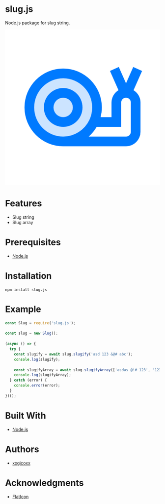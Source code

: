 # slug.js
Node.js package for slug string.

<p align="center">
  <img src="assets/imgs/slug.png">
</p>

# Features
* Slug string
* Slug array

# Prerequisites
* [Node.js](https://nodejs.org/en/)

# Installation
````
npm install slug.js
````

# Example
```javascript
const Slug = require('slug.js');

const slug = new Slug();

(async () => {
  try {
    const slugify = await slug.slugify('asd 123 &@# abc');
    console.log(slugify);

    const slugifyArray = await slug.slugifyArray(['asdas @!# 123', '123 456 789 ABC DEF GHI']);
    console.log(slugifyArray);
  } catch (error) {
    console.error(error);
  }
})();
```

# Built With
* [Node.js](https://nodejs.org/en/)

# Authors
* [xxgicoxx](https://github.com/xxgicoxx)

# Acknowledgments
* [FlatIcon](https://www.flaticon.com/)